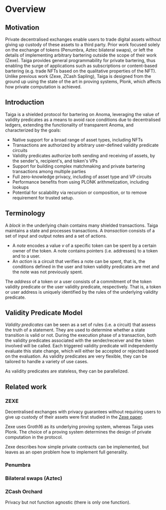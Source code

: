 # Overview

## Motivation

Private decentralised exchanges enable users to trade digital assets without giving up custody of these assets to a third party. Prior work focused solely on the exchange of tokens (Penumbra, Aztec bilateral swaps), or left the details of implementing arbitrary bartering outside the scope of their work (Zexe). Taiga provides general programmability for private bartering, thus enabling the surge of applications such as subscriptions or content-based bartering (e.g. trade NFTs based on the qualitative properties of the NFT). Unlike previous work (Zexe, ZCash Sapling), Taiga is designed from the ground up using the state of the art in proving systems, Plonk, which affects how private computation is achieved.


## Introduction

Taiga is a shielded protocol for bartering on Anoma, leveraging the value of validity predicates as a means to avoid race conditions due to decentralised ledgers, extending the functionality of transparent Anoma, and characterized by the goals:

* Native support for a broad range of asset types, including NFTs
* Transactions are authorized by arbitrary user-defined validity predicate circuits
* Validity predicates authorize both sending and receiving of assets, by the sender's, recipient's, and token's VPs
* Support for building complex matchmaking and private bartering transactions among multiple parties
* Full zero-knowledge privacy, including of asset type and VP circuits
* Performance benefits from using PLONK arithmetization, including lookups
* Potential for scalability via recursion or composition, or to remove requirement for trusted setup.

## Terminology

A *block* in the underlying chain contains many shielded transactions. Taiga maintains a state and processes transactions. A *transaction* consists of a set of input and output notes and a set of actions. 
- A *note* encodes a value $v$ of a specific token can be spent by a certain owner of the token. A note contains pointers (i.e. addresses) to a token and to a user.
- An *action* is a circuit that verifies a note can be spent, that is, the conditions defined in the user and token validity predicates are met and the note was not previously spent.

The *address* of a token or a user consists of a commitment of the token validity predicate or the user validity predicate, respectively. That is, a token or user address is uniquely identified by the rules of the underlying validity predicate.

## Validity Predicate Model

*Validity predicates* can be seen as a set of rules (i.e. a circuit) that assess the truth of a statement. They are used to determine whether a state transition is valid or not. During the execution phase of a transaction, both the validity predicates associated with the sender/receiver and the token involved will be called. Each triggered validity predicate will independently evaluate this state change, which will either be accepted or rejected based on the evaluation. As validity predicates are very flexible, they can be tailored to handle a variety of use cases.

As validity predicates are stateless, they can be parallelized.

## Related work

### ZEXE

Decentralised exchanges with privacy guarantees without requiring users to give up custody of their assets were first studied in the [Zexe paper](https://eprint.iacr.org/2018/962.pdf).

Zexe uses Groth16 as its underlying proving system, whereas Taiga uses Plonk. The choice of a proving system determines the design of private computation in the protocol.

Zexe describes how simple private contracts can be implemented, but leaves as an open problem how to implement full generality.

### Penumbra

### Bilateral swaps (Aztec)

### ZCash Orchard

Privacy but not function agnostic (there is only one function).